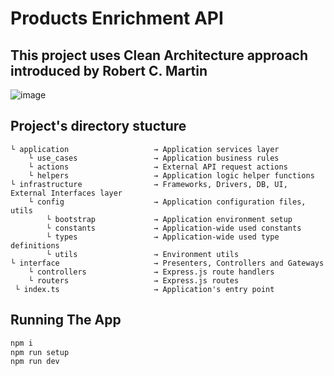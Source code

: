# Products Enrichment API

## This project uses Clean Architecture approach introduced by Robert C. Martin

![image](https://blog.cleancoder.com/uncle-bob/images/2012-08-13-the-clean-architecture/CleanArchitecture.jpg)

## Project's directory stucture

```text
└ application                   → Application services layer
    └ use_cases                 → Application business rules
    └ actions                   → External API request actions
    └ helpers                   → Application logic helper functions
└ infrastructure                → Frameworks, Drivers, DB, UI, External Interfaces layer
    └ config                    → Application configuration files, utils
        └ bootstrap             → Application environment setup
        └ constants             → Application-wide used constants
        └ types                 → Application-wide used type definitions
        └ utils                 → Environment utils
└ interface                     → Presenters, Controllers and Gateways
    └ controllers               → Express.js route handlers
    └ routers                   → Express.js routes
 └ index.ts                     → Application's entry point
 ```

## Running The App

```bash
npm i
npm run setup
npm run dev
```
